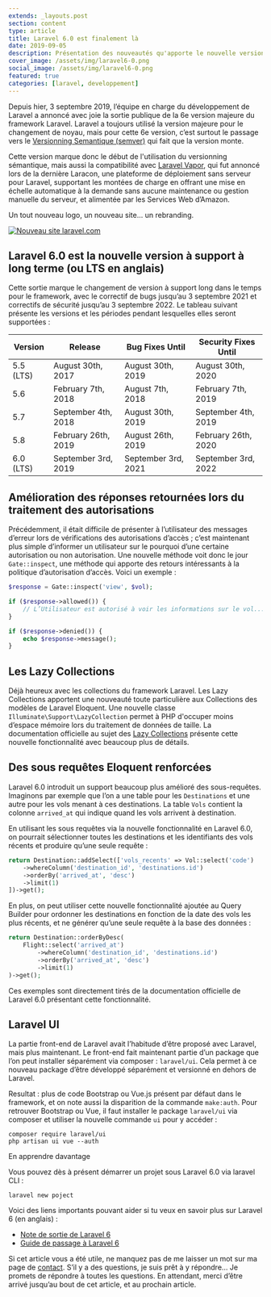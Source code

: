 ```yaml
---
extends: _layouts.post
section: content
type: article
title: Laravel 6.0 est finalement là
date: 2019-09-05
description: Présentation des nouveautés qu'apporte le nouvelle version majeur de Laravel, la version 6. Dans cet article, je vous présente les principales fonctionnalités.
cover_image: /assets/img/laravel6-0.png
social_image: /assets/img/laravel6-0.png
featured: true
categories: [laravel, developpement]
---
```


Depuis hier, 3 septembre 2019, l’équipe en charge du développement de Laravel a annoncé avec joie la sortie publique de la 6e version majeure du framework Laravel. Laravel a toujours utilisé la version majeure pour le changement de noyau, mais pour cette 6e version, c’est surtout le passage vers le [Versionning Semantique (semver)](https://semver.org/lang/fr/) qui fait que la version monte.

Cette version marque donc le début de l'utilisation du versionning sémantique, mais aussi la compatibilité avec [Laravel Vapor](https://vapor.laravel.com/), qui fut annoncé lors de la dernière Laracon, une plateforme de déploiement sans serveur pour Laravel, supportant les montées de charge en offrant une mise en échelle automatique à la demande sans aucune maintenance ou gestion manuelle du serveur, et alimentée par les Services Web d’Amazon.

Un tout nouveau logo, un nouveau site... un rebranding.

[![Nouveau site laravel.com](/assets/img/laravel6-1.png)](/assets/img/laravel6-1.png)

## Laravel 6.0 est la nouvelle version à support à long terme (ou LTS en anglais)

Cette sortie marque le changement de version à support long dans le temps pour le framework, avec le correctif de bugs jusqu’au 3 septembre 2021 et correctifs de sécurité jusqu’au 3 septembre 2022. Le tableau suivant présente les versions et les périodes pendant lesquelles elles seront supportées :

| **Version** | **Release** | **Bug Fixes Until** | **Security Fixes Until** |
|--|--|--|--|
| 5.5 (LTS) | August 30th, 2017 | August 30th, 2019 | August 30th, 2020 |
| 5.6 | February 7th, 2018 | August 7th, 2018 | February 7th, 2019 |
| 5.7 | September 4th, 2018 | August 30th, 2019 | September 4th, 2019 |
| 5.8 | February 26th, 2019 | August 26th, 2019 | February 26th, 2020 |
| 6.0 (LTS) | September 3rd, 2019 | September 3rd, 2021 | September 3rd, 2022 |

## Amélioration des réponses retournées lors du traitement des autorisations

Précédemment, il était difficile de présenter à l’utilisateur des messages d’erreur lors de vérifications des autorisations d’accès ; c’est maintenant plus simple d’informer un utilisateur sur le pourquoi d’une certaine autorisation ou non autorisation. Une nouvelle méthode voit donc le jour `Gate::inspect`, une méthode qui apporte des retours intéressants à la politique d’autorisation d’accès. Voici un exemple :

```php
$response = Gate::inspect('view', $vol);

if ($response->allowed()) {
    // L’Utilisateur est autorisé à voir les informations sur le vol...
}

if ($response->denied()) {
    echo $response->message();
}
```

## Les Lazy Collections

Déjà heureux avec les collections du framework Laravel. Les Lazy Collections apportent une nouveauté toute particulière aux Collections des modèles de Laravel Eloquent. Une nouvelle classe `Illuminate\Support\LazyCollection` permet à PHP d'occuper moins d’espace mémoire lors du traitement de données de taille. La documentation officielle au sujet des [Lazy Collections](https://laravel.com/docs/6.0/collections#lazy-collections) présente cette nouvelle fonctionnalité avec beaucoup plus de détails.

## Des sous requêtes Eloquent renforcées

Laravel 6.0 introduit un support beaucoup plus amélioré des sous-requêtes. Imaginons par exemple que l’on a une table pour les `Destinations` et une autre pour les vols menant à ces destinations. La table `Vols` contient la colonne `arrived_at` qui indique quand les vols arrivent à destination.

En utilisant les sous requêtes via la nouvelle fonctionnalité en Laravel 6.0, on pourrait sélectionner toutes les destinations et les identifiants des vols récents et produire qu’une seule requête :
```php
return Destination::addSelect(['vols_recents' => Vol::select('code')
    ->whereColumn('destination_id', 'destinations.id')
    ->orderBy('arrived_at', 'desc')
    ->limit(1)
])->get();
```

En plus, on peut utiliser cette nouvelle fonctionnalité ajoutée au Query Builder pour ordonner les destinations en fonction de la date des vols les plus récents, et ne générer qu’une seule requête à la base des données :

```php
return Destination::orderByDesc(
    Flight::select('arrived_at')
        ->whereColumn('destination_id', 'destinations.id')
        ->orderBy('arrived_at', 'desc')
        ->limit(1)
)->get();
```

Ces exemples sont directement tirés de la documentation officielle de Laravel 6.0 présentant cette fonctionnalité.

## Laravel UI

La partie front-end de Laravel avait l’habitude d’être proposé avec Laravel, mais plus maintenant. Le front-end fait maintenant partie d’un package que l’on peut installer séparément via composer : `laravel/ui`. Cela permet à ce nouveau package d’être développé séparément et versionné en dehors de Laravel.

Resultat : plus de code Bootstrap ou Vue.js présent par défaut dans le framework, et on note aussi la disparition de la commande `make:auth`. Pour retrouver Bootstrap ou Vue, il faut installer le package `laravel/ui` via composer et utiliser la nouvelle commande `ui` pour y accéder :

```
composer require laravel/ui
php artisan ui vue --auth
```

En apprendre davantage

Vous pouvez dès à présent démarrer un projet sous Laravel 6.0 via laravel CLI :

```
laravel new poject
```

Voici des liens importants pouvant aider si tu veux en savoir plus sur Laravel 6 (en anglais) :

- [Note de sortie de Laravel 6](https://laravel.com/docs/6.0/releases)
- [Guide de passage à Laravel 6](https://laravel.com/docs/6.0/upgrade)

Si cet article vous a été utile, ne manquez pas de me laisser un mot sur ma page de [contact](/contact). S’il y a des questions, je suis prêt à y répondre… Je promets de répondre à toutes les questions. En attendant, merci d’être arrivé jusqu’au bout de cet article, et au prochain article.
